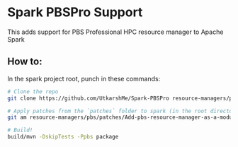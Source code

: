 # Spark PBSPro Support
This adds support for PBS Professional HPC resource manager to Apache Spark

## How to:
In the spark project root, punch in these commands:
```bash
# Clone the repo
git clone https://github.com/UtkarshMe/Spark-PBSPro resource-managers/pbs

# Apply patches from the `patches` folder to spark (in the root directory).
git am resource-managers/pbs/patches/Add-pbs-resource-manager-as-a-module.patch

# Build!
build/mvn -DskipTests -Ppbs package
```
